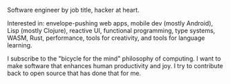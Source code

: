 Software engineer by job title, hacker at heart.

Interested in: envelope-pushing web apps, mobile dev (mostly Android), Lisp (mostly Clojure), reactive UI, functional programming, type systems, WASM, Rust, performance, tools for creativity, and tools for language learning.

I subscribe to the "bicycle for the mind" philosophy of computing. I want to make software that enhances human productivity and joy. I try to contribute back to open source that has done that for me.
